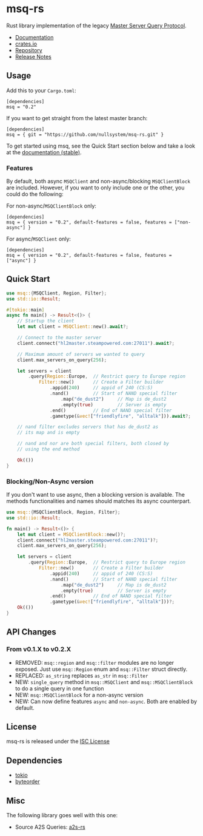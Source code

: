 # msq-rs
Rust library implementation of the legacy [Master Server Query Protocol](https://developer.valvesoftware.com/wiki/Master_Server_Query_Protocol).

* [Documentation](https://docs.rs/msq/)
* [crates.io](https://crates.io/crates/msq)
* [Repository](https://github.com/nullsystem/msq-rs)
* [Release Notes](https://github.com/nullsystem/msq-rs/releases)

## Usage
Add this to your `Cargo.toml`:
```
[dependencies]
msq = "0.2"
```
If you want to get straight from the latest master branch:
```
[dependencies]
msq = { git = "https://github.com/nullsystem/msq-rs.git" }
```

To get started using msq, see the Quick Start section below
and take a look at the [documentation (stable)](https://docs.rs/msq/).

### Features
By default, both async `MSQClient` and non-async/blocking `MSQClientBlock` are included.
However, if you want to only include one or the other, you could do the following:

For non-async/`MSQClientBlock` only:
```
[dependencies]
msq = { version = "0.2", default-features = false, features = ["non-async"] }
```
For async/`MSQClient` only:
```
[dependencies]
msq = { version = "0.2", default-features = false, features = ["async"] }
```

## Quick Start
```rust
use msq::{MSQClient, Region, Filter};
use std::io::Result;

#[tokio::main]
async fn main() -> Result<()> {
    // Startup the client
    let mut client = MSQClient::new().await?;

    // Connect to the master server
    client.connect("hl2master.steampowered.com:27011").await?;

    // Maximum amount of servers we wanted to query
    client.max_servers_on_query(256);

    let servers = client
        .query(Region::Europe,  // Restrict query to Europe region
            Filter::new()       // Create a Filter builder
                .appid(240)     // appid of 240 (CS:S)
                .nand()         // Start of NAND special filter
                    .map("de_dust2")     // Map is de_dust2
                    .empty(true)         // Server is empty
                .end()          // End of NAND special filter
                .gametype(&vec!["friendlyfire", "alltalk"])).await?;

    // nand filter excludes servers that has de_dust2 as
    // its map and is empty

    // nand and nor are both special filters, both closed by
    // using the end method

    Ok(())
}
```

### Blocking/Non-Async version
If you don't want to use async, then a blocking version is available. The
methods functionalities and names should matches its async counterpart.
```rust
use msq::{MSQClientBlock, Region, Filter};
use std::io::Result;

fn main() -> Result<()> {
    let mut client = MSQClientBlock::new()?;
    client.connect("hl2master.steampowered.com:27011")?;
    client.max_servers_on_query(256);

    let servers = client
        .query(Region::Europe,  // Restrict query to Europe region
            Filter::new()       // Create a Filter builder
                .appid(240)     // appid of 240 (CS:S)
                .nand()         // Start of NAND special filter
                    .map("de_dust2")     // Map is de_dust2
                    .empty(true)         // Server is empty
                .end()          // End of NAND special filter
                .gametype(&vec!["friendlyfire", "alltalk"]))?;
    Ok(())
}
```

## API Changes
### From v0.1.X to v0.2.X
* REMOVED: `msq::region` and `msq::filter` modules are no longer exposed. Just use
`msq::Region` enum and `msq::Filter` struct directly.
* REPLACED: `as_string` replaces `as_str` in `msq::Filter`
* NEW: `single_query` method in `msq::MSQClient` and `msq::MSQClientBlock` to do a
single query in one function
* NEW: `msq::MSQClientBlock` for a non-async version
* NEW: Can now define features `async` and `non-async`. Both are enabled by default.

## License
msq-rs is released under the [ISC License](LICENSE)

## Dependencies
* [tokio](https://tokio.rs/)
* [byteorder](https://github.com/BurntSushi/byteorder)

## Misc
The following library goes well with this one:
* Source A2S Queries: [a2s-rs](https://github.com/rumblefrog/a2s-rs) 

